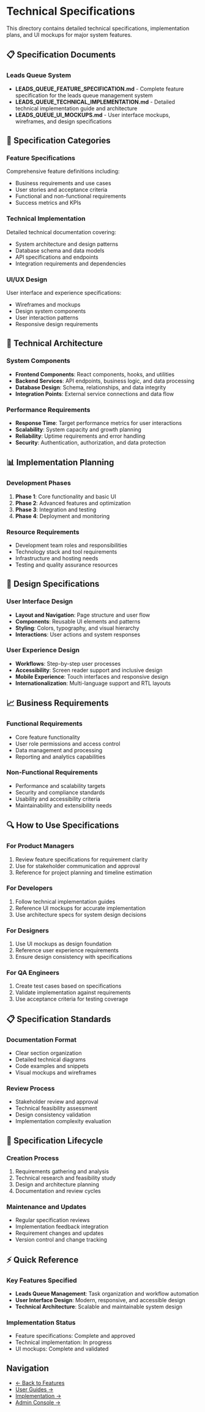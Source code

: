 # Technical Specifications

This directory contains detailed technical specifications, implementation plans, and UI mockups for major system features.

## 📋 Specification Documents

### Leads Queue System
- **LEADS_QUEUE_FEATURE_SPECIFICATION.md** - Complete feature specification for the leads queue management system
- **LEADS_QUEUE_TECHNICAL_IMPLEMENTATION.md** - Detailed technical implementation guide and architecture
- **LEADS_QUEUE_UI_MOCKUPS.md** - User interface mockups, wireframes, and design specifications

## 🎯 Specification Categories

### Feature Specifications
Comprehensive feature definitions including:
- Business requirements and use cases
- User stories and acceptance criteria
- Functional and non-functional requirements
- Success metrics and KPIs

### Technical Implementation
Detailed technical documentation covering:
- System architecture and design patterns
- Database schema and data models
- API specifications and endpoints
- Integration requirements and dependencies

### UI/UX Design
User interface and experience specifications:
- Wireframes and mockups
- Design system components
- User interaction patterns
- Responsive design requirements

## 🔧 Technical Architecture

### System Components
- **Frontend Components**: React components, hooks, and utilities
- **Backend Services**: API endpoints, business logic, and data processing
- **Database Design**: Schema, relationships, and data integrity
- **Integration Points**: External service connections and data flow

### Performance Requirements
- **Response Time**: Target performance metrics for user interactions
- **Scalability**: System capacity and growth planning
- **Reliability**: Uptime requirements and error handling
- **Security**: Authentication, authorization, and data protection

## 📊 Implementation Planning

### Development Phases
1. **Phase 1**: Core functionality and basic UI
2. **Phase 2**: Advanced features and optimization
3. **Phase 3**: Integration and testing
4. **Phase 4**: Deployment and monitoring

### Resource Requirements
- Development team roles and responsibilities
- Technology stack and tool requirements
- Infrastructure and hosting needs
- Testing and quality assurance resources

## 🎨 Design Specifications

### User Interface Design
- **Layout and Navigation**: Page structure and user flow
- **Components**: Reusable UI elements and patterns
- **Styling**: Colors, typography, and visual hierarchy
- **Interactions**: User actions and system responses

### User Experience Design
- **Workflows**: Step-by-step user processes
- **Accessibility**: Screen reader support and inclusive design
- **Mobile Experience**: Touch interfaces and responsive design
- **Internationalization**: Multi-language support and RTL layouts

## 📈 Business Requirements

### Functional Requirements
- Core feature functionality
- User role permissions and access control
- Data management and processing
- Reporting and analytics capabilities

### Non-Functional Requirements
- Performance and scalability targets
- Security and compliance standards
- Usability and accessibility criteria
- Maintainability and extensibility needs

## 🔍 How to Use Specifications

### For Product Managers
1. Review feature specifications for requirement clarity
2. Use for stakeholder communication and approval
3. Reference for project planning and timeline estimation

### For Developers
1. Follow technical implementation guides
2. Reference UI mockups for accurate implementation
3. Use architecture specs for system design decisions

### For Designers
1. Use UI mockups as design foundation
2. Reference user experience requirements
3. Ensure design consistency with specifications

### For QA Engineers
1. Create test cases based on specifications
2. Validate implementation against requirements
3. Use acceptance criteria for testing coverage

## 📋 Specification Standards

### Documentation Format
- Clear section organization
- Detailed technical diagrams
- Code examples and snippets
- Visual mockups and wireframes

### Review Process
- Stakeholder review and approval
- Technical feasibility assessment
- Design consistency validation
- Implementation complexity evaluation

## 🔄 Specification Lifecycle

### Creation Process
1. Requirements gathering and analysis
2. Technical research and feasibility study
3. Design and architecture planning
4. Documentation and review cycles

### Maintenance and Updates
- Regular specification reviews
- Implementation feedback integration
- Requirement changes and updates
- Version control and change tracking

## ⚡ Quick Reference

### Key Features Specified
- **Leads Queue Management**: Task organization and workflow automation
- **User Interface Design**: Modern, responsive, and accessible design
- **Technical Architecture**: Scalable and maintainable system design

### Implementation Status
- Feature specifications: Complete and approved
- Technical implementation: In progress
- UI mockups: Complete and validated

## Navigation
- [← Back to Features](../)
- [User Guides →](../USER_GUIDES/)
- [Implementation →](../IMPLEMENTATION/)
- [Admin Console →](../ADMIN_CONSOLE/) 